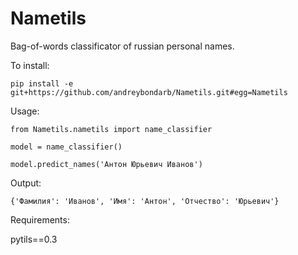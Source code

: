 # Nametils
Bag-of-words classificator of russian personal names.

To install:

`pip install -e git+https://github.com/andreybondarb/Nametils.git#egg=Nametils`

Usage:

`from Nametils.nametils import name_classifier`

`model = name_classifier()`

`model.predict_names('Антон Юрьевич Иванов')`

Output:

`{'Фамилия': 'Иванов', 'Имя': 'Антон', 'Отчество': 'Юрьевич'}`

Requirements:

pytils==0.3
